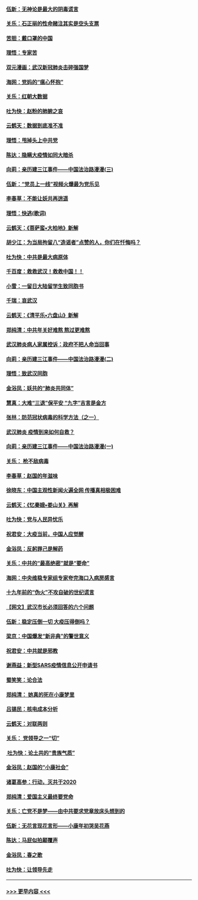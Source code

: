 #### [伍新：无神论是最大的阴毒谎言](../pages/nsc993/n11846129.md?t=02060755) 
#### [关乐：石正丽的性命赌注其实是空头支票](../pages/nsc993/n11846109.md?t=02060755) 
#### [苦胆：戴口罩的中国](../pages/nsc993/n11845576.md?t=02060755) 
#### [理悟：专家苦](../pages/nsc993/n11845564.md?t=02060755) 
#### [双元漫画：武汉新冠肺炎击碎强国梦](../pages/nsc993/n11843320.md?t=02060755) 
#### [海网：党妈的“瘟心怀抱”](../pages/nsc993/n11840740.md?t=02060755) 
#### [关乐：红朝大数据](../pages/nsc993/n11840675.md?t=02060755) 
#### [吐为快：赵粉的肺腑之哀](../pages/nsc993/n11840618.md?t=02060755) 
#### [云鹤天：数据到底准不准](../pages/nsc993/n11840325.md?t=02060755) 
#### [理悟：甩掉头上中共党](../pages/nsc993/n11838826.md?t=02060755) 
#### [陈达：隐瞒大疫情如同大暗杀](../pages/nsc993/n11838771.md?t=02060755) 
#### [向莉：亲历建三江事件——中国法治路漫漫(三)](../pages/nsc993/n11831825.md?t=02060755) 
#### [伍新：“党员上一线”视频火爆最为党乐见](../pages/nsc993/n11838200.md?t=02060755) 
#### [李春草：不能让妖共再逍遥](../pages/nsc993/n11838102.md?t=02060755) 
#### [理悟：快逃(歌词)](../pages/nsc993/n11838083.md?t=02060755) 
#### [云鹤天：《菩萨蛮▪大柏地》新解](../pages/nsc993/n11838059.md?t=02060755) 
#### [胡少江：为当局拘留八“造谣者”点赞的人，你们在忏悔吗？](../pages/nsc993/n11836801.md?t=02060755) 
#### [吐为快：中共是最大病原体](../pages/nsc993/n11836748.md?t=02060755) 
#### [千百度：救救武汉！救救中国！！](../pages/nsc993/n11836145.md?t=02060755) 
#### [小雪：一留日大陆留学生致同胞书](../pages/nsc993/n11834624.md?t=02060755) 
#### [千瑞：哀武汉](../pages/nsc993/n11833647.md?t=02060755) 
#### [云鹤天：《清平乐▪六盘山》新解](../pages/nsc993/n11833611.md?t=02060755) 
#### [郑纯清：中共年关好难熬 熬过更难熬](../pages/nsc993/n11833489.md?t=02060755) 
#### [武汉肺炎病人家属控诉：政府不把人命当回事](../pages/nsc993/n11833205.md?t=02060755) 
#### [向莉：亲历建三江事件——中国法治路漫漫(二)](../pages/nsc993/n11829102.md?t=02060755) 
#### [理悟：致武汉同胞](../pages/nsc993/n11831522.md?t=02060755) 
#### [金浴凤：妖共的“肺炎共同体”](../pages/nsc993/n11829448.md?t=02060755) 
#### [慧真：大难“三退”保平安 “九字”吉言是金方](../pages/nsc993/n11829501.md?t=02060755) 
#### [张林：防范冠状病毒的科学方法（之一）](../pages/nsc993/n11828618.md?t=02060755) 
#### [武汉肺炎 疫情到来如何自救？](../pages/nsc993/n11827632.md?t=02060755) 
#### [向莉：亲历建三江事件——中国法治路漫漫(一)](../pages/nsc993/n11827190.md?t=02060755) 
#### [关乐： 枪不敌病毒](../pages/nsc993/n11826746.md?t=02060755) 
#### [李春草：赵国的年滋味](../pages/nsc993/n11826321.md?t=02060755) 
#### [徐晓东：中国主观性新闻火遍全网 传播真相极困难](../pages/nsc993/n11826508.md?t=02060755) 
#### [云鹤天：《忆秦娥▪娄山关》再解](../pages/nsc993/n11824682.md?t=02060755) 
#### [吐为快：党与人民异忧乐](../pages/nsc993/n11824660.md?t=02060755) 
#### [祝君安：大疫当前，中国人应觉醒](../pages/nsc993/n11821946.md?t=02060755) 
#### [金浴凤：反躬罪己是解药](../pages/nsc993/n11820280.md?t=02060755) 
#### [关乐：中共的“最高绝密”就是“要命”](../pages/nsc993/n11816946.md?t=02060755) 
#### [海网：中央维稳专家组专家夸完海口入病房感言](../pages/nsc993/n11815138.md?t=02060755) 
#### [十九年前的“伪火”不攻自破的世纪谎言](../pages/nsc993/n11813238.md?t=02060755) 
#### [【网文】武汉市长必须回答的六个问题](../pages/nsc993/n11813848.md?t=02060755) 
#### [伍新：稳定压倒一切 大疫压得倒吗？](../pages/nsc993/n11812634.md?t=02060755) 
#### [梁京：中国爆发“新非典”的警世意义](../pages/nsc993/n11812554.md?t=02060755) 
#### [祝君安：中共就是邪教](../pages/nsc993/n11812431.md?t=02060755) 
#### [谢燕益：新型SARS疫情信息公开申请书](../pages/nsc993/n11808840.md?t=02060755) 
#### [蜀笑笑：论合法](../pages/nsc993/n11808064.md?t=02060755) 
#### [郑纯清： 她真的死在小康梦里](../pages/nsc993/n11806623.md?t=02060755) 
#### [吕锡民：核电成本分析](../pages/nsc993/n11806284.md?t=02060755) 
#### [云鹤天：对联两则](../pages/nsc993/n11805957.md?t=02060755) 
#### [关乐： 党领导之一“切”](../pages/nsc993/n11804505.md?t=02060755) 
#### [ 吐为快：论土共的“贵族气质”](../pages/nsc993/n11804490.md?t=02060755) 
#### [金浴凤：赵国的“小康社会”](../pages/nsc993/n11804452.md?t=02060755) 
#### [诸葛高参：行动，灭共于2020](../pages/nsc993/n11804120.md?t=02060755) 
#### [郑纯清：爱国主义最终要党命](../pages/nsc993/n11802197.md?t=02060755) 
#### [关乐：亡党不是梦——由中共要求党章放床头想到的](../pages/nsc993/n11802156.md?t=02060755) 
#### [伍新：无花言现花言形——小康年初哭吴花燕](../pages/nsc993/n11800044.md?t=02060755) 
#### [陈达：马屁似拍颠覆声](../pages/nsc993/n11800010.md?t=02060755) 
#### [金浴凤：春之歌](../pages/nsc993/n11797687.md?t=02060755) 
#### [吐为快：让领导先走](../pages/nsc993/n11797512.md?t=02060755) 

----
#### [ >>> 更早内容 <<< ](../indexes/nsc993-earlier.md)
